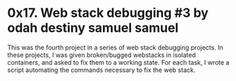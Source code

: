 # 0x17. Web stack debugging #3 by odah destiny samuel samuel
This was the fourth project in a series of web stack debugging projects. In these projects, I was given broken/bugged webstacks in isolated containers, and asked to fix them to a working state. For each task, I wrote a script automating the commands necessary to fix the
web stack.
